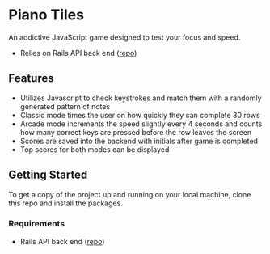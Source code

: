 
# Piano Tiles
An addictive JavaScript game designed to test your focus and speed.
* Relies on Rails API back end ([repo](https://github.com/tknight31/tiles-project-back))

## Features
* Utilizes Javascript to check keystrokes and match them with a randomly generated pattern of notes
* Classic mode times the user on how quickly they can complete 30 rows
* Arcade mode increments the speed slightly every 4 seconds and counts how many correct keys are pressed before the row leaves the screen
* Scores are saved into the backend with initials after game is completed
* Top scores for both modes can be displayed

## Getting Started
To get a copy of the project up and running on your local machine, clone this repo and install the packages.

### Requirements
* Rails API back end ([repo](https://github.com/tknight31/tiles-project-back))
